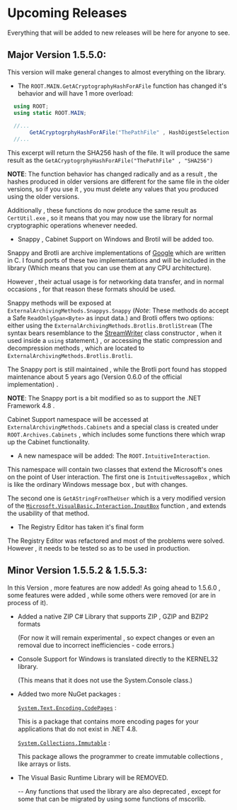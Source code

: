 # Upcoming Releases
Everything that will be added to new releases will be here for anyone to see.

## Major Version 1.5.5.0:
This version will make general changes to almost everything on the library.
- The `ROOT.MAIN.GetACryptographyHashForAFile` function has changed it's behavior and will have 1 more overload:
```C#
  using ROOT;
  using static ROOT.MAIN;
  
  //...
       GetACryptogrphyHashForAFile("ThePathFile" , HashDigestSelection.SHA256);
  //...
```
This excerpt will return the SHA256 hash of the file. It will produce the same result as the `GetACryptogrphyHashForAFile("ThePathFile" , "SHA256")`

__NOTE__: The function behavior has changed radically and as a result , the hashes produced in older versions are different for the same file
in the older versions, so if you use it , you must delete any values that you produced using the older versions.

Additionally , these functions do now produce the same result as `CertUtil.exe` , so it means that you may now use the library for normal 
cryptographic operations whenever needed.

- Snappy , Cabinet Support on Windows and Brotil will be added too.

Snappy and Brotli are archive implementations of [Google](http://github.com/google) 
which are written in C. I found ports of these two implementations and will be included
in the library (Which means that you can use them at any CPU architecture).

However , their actual usage is for networking data transfer, and in normal occasions , for that reason
these formats should be used.

Snappy methods will be exposed at `ExternalArchivingMethods.Snappys.Snappy` (_Note_: These methods do accept a Safe
`ReadOnlySpan<Byte>` as input data.) and Brotli offers two options: 
either using the `ExternalArchivingMethods.Brotlis.BrotliStream` (The syntax bears resemblance to 
the [StreamWriter](http://learn.microsoft.com/en-us/dotnet/api/system.io.streamwriter?view=netframework-4.8)
class constructor , when it used inside a `using` statement.) , or accessing the static compression and
decompression methods , which are located to `ExternalArchivingMethods.Brotlis.Brotli`.

The Snappy port is still maintained , while the Brotli port found has stopped maintenance about 5 years ago (Version 0.6.0 of the official implementation) .

__NOTE__: The Snappy port is a bit modified so as to support the .NET Framework 4.8 .

Cabinet Support namespace will be accessed at `ExternalArchivingMethods.Cabinets` and a special class is created under
`ROOT.Archives.Cabinets` , which includes some functions there which wrap up the Cabinet functionality.

- A new namespace will be added: The `ROOT.IntuitiveInteraction`.

This namespace will contain two classes that extend the Microsoft's ones on the point of User interaction.
The first one is `IntuitiveMessageBox` , which is like the ordinary Windows message box , 
but with changes.

The second one is `GetAStringFromTheUser` which is a very modified version of the
[`Microsoft.VisualBasic.Interaction.InputBox`](
http://learn.microsoft.com/en-us/dotnet/api/microsoft.visualbasic.interaction.inputbox?view=netframework-4.8
) function , and extends the usability of that method.

- The Registry Editor has taken it's final form

The Registry Editor was refactored and most of the problems were solved.
However , it needs to be tested so as to be used in production.

## Minor Version 1.5.5.2 & 1.5.5.3:

 In this Version , more features are now added! As going ahead to 1.5.6.0 , 
 some features were added , while some others were removed (or are in process of it).
 
 - Added a native ZIP C# Library that supports ZIP , GZIP and BZIP2 formats
   
   (For now it will remain experimental , so expect changes or even an removal 
   due to incorrect inefficiencies - code errors.)

 - Console Support for Windows is translated directly to the KERNEL32 library.
   
   (This means that it does not use the System.Console class.)
   
 - Added two more NuGet packages : 
   
   [`System.Text.Encoding.CodePages`](http://learn.microsoft.com/en-us/dotnet/api/system.text.codepagesencodingprovider?view=net-7.0) :
    
   This is a package that contains more encoding pages for your applications that do not exist in .NET 4.8.
   
    [`System.Collections.Immutable`](http://learn.microsoft.com/en-us/dotnet/api/system.collections.immutable?view=net-7.0) : 
    
    This package allows the programmer to create immutable collections , like arrays or lists.

  - The Visual Basic Runtime Library will be REMOVED.
   
    -- Any functions that used the library are also deprecated , except for some that can be migrated
    by using some functions of mscorlib.

